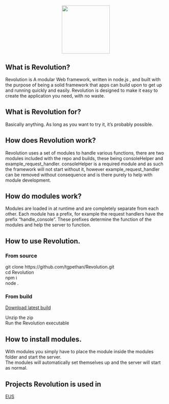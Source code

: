 <h1 align="center">
  <img height="150" src="http://ethanus.ml/images/Revolution.png">
</h1>
<h2 align="left">What is Revolution?</h2>
<p align="left">Revolution is A modular Web framework, written in node.js , and built with the purpose of being a solid framework that apps can build upon to get up and running quickly and easily. Revolution is designed to make it easy to create the application you need, with no waste.
</p>

<h2 align="left">What is Revolution for?</h2>
<p align="left">Basically anything. As long as you want to try it, it’s probably possible.</p>
<h2 align="left">How does Revolution work?</h2>
<p align="left">Revolution uses a set of modules to handle various functions, there are two modules included with the repo and builds, these being consoleHelper and example_request_handler. consoleHelper is a required module and as such the framework will not start without it, however example_request_handler can be removed without consequence and is there purely to help with module development.</p>
<h2 align="left">How do modules work?</h2>
<p align="left">Modules are loaded in at runtime and are completely separate from each other. Each module has a prefix, for example the request handlers have the prefix “handle_console”. These prefixes determine the function of the modules and help the server to function.</p>
<h2 align="left">How to use Revolution.</h2>
<h3 align="left">From source</h3>
<p align="left">git clone https://github.com/tgpethan/Revolution.git<br>
  cd Revolution<br>
  npm i<br>
  node . </p>
<h3 align="left">From build</h3>
<a href="https://github.com/tgpethan/Revolution/releases/latest">Download latest build</a>
<p align="left">Unzip the zip<br>
  Run the Revolution executable</p>
<h2 align="left">How to install modules.</h2>
<p align="left">With modules you simply have to place the module inside the modules folder and start the server.<br>
  The modules will automatically set themselves up and the server will start as normal.
</p>
<h2 align="left">Projects Revolution is used in</h2>
<a href="https://github.com/tgpethan/EUS/">EUS</p>
